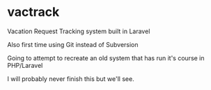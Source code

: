 vactrack
========

Vacation Request Tracking system built in Laravel

Also first time using Git instead of Subversion

Going to attempt to recreate an old system that has run it's course in PHP/Laravel

I will probably never finish this but we'll see.